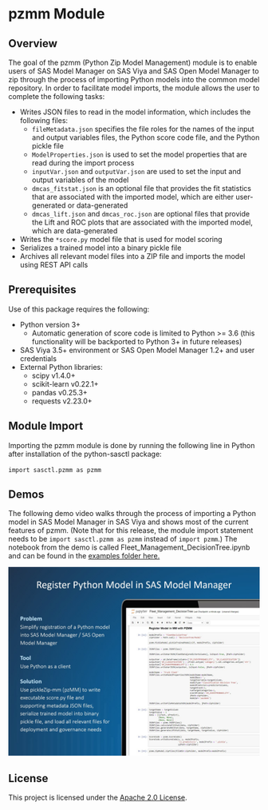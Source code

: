 # pzmm Module

## Overview

The goal of the pzmm (Python Zip Model Management) module is to enable users of SAS Model Manager on SAS Viya and SAS Open Model Manager to zip through the process of importing Python models into the common model repository. In order to facilitate model imports, the module allows the user to complete the following tasks:

* Writes JSON files to read in the model information, which includes the following files:
  * `fileMetadata.json` specifies the file roles for the names of the input and output variables files, the Python score code file, and the Python pickle file
  * `ModelProperties.json` is used to set the model properties that are read during the import process
  * `inputVar.json` and `outputVar.json` are used to set the input and output variables of the model
  * `dmcas_fitstat.json` is an optional file that provides the fit statistics that are associated with the imported model, which are either user-generated or data-generated
  * `dmcas_lift.json` and `dmcas_roc.json` are optional files that provide the Lift and ROC plots that are associated with the imported model, which are data-generated
* Writes the `*score.py` model file that is used for model scoring
* Serializes a trained model into a binary pickle file
* Archives all relevant model files into a ZIP file and imports the model using REST API calls

## Prerequisites

Use of this package requires the following:

* Python version 3+
  * Automatic generation of score code is limited to Python >= 3.6 (this functionality will be backported to Python 3+ in future releases)
* SAS Viya 3.5+ environment or SAS Open Model Manager 1.2+ and user credentials
* External Python libraries:
  * scipy v1.4.0+
  * scikit-learn v0.22.1+
  * pandas v0.25.3+
  * requests v2.23.0+

## Module Import

Importing the pzmm module is done by running the following line in Python after installation of the python-sasctl package:

`import sasctl.pzmm as pzmm`

## Demos

The following demo video walks through the process of importing a Python model in SAS Model Manager in SAS Viya and shows most of the current features of pzmm. (Note that for this release, the module import statement needs to be `import sasctl.pzmm as pzmm` instead of `import pzmm`.) The notebook from the demo is called Fleet_Management_DecisionTree.ipynb and can be found in the [examples folder here.](../../../examples/Fleet_Management_DecisionTree.ipynb)

[<img src="pzmmintro.jpg" alt="drawing" width="600"/>](https://players.brightcove.net/3665946608001/default_default/index.html?videoId=6164663310001)

## License

This project is licensed under the [Apache 2.0 License](/LICENSE).


